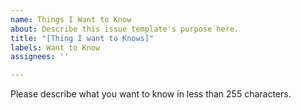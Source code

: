 ```yaml
---
name: Things I Want to Know
about: Describe this issue template's purpose here.
title: "[Thing I want to Knows]"
labels: Want to Know
assignees: ''

---
```


Please describe what you want to know in less than 255 characters.
